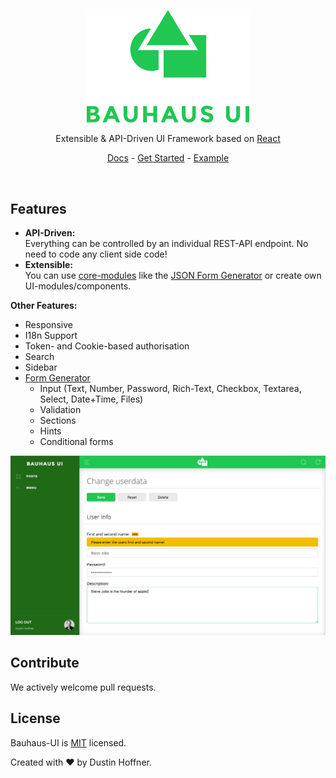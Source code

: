 <p align="center"><img src="docs/img/Logo.png" width=260></p>
<p align="center">Extensible & API-Driven UI Framework based on <a href="https://github.com/facebook/react">React</a></p>
<p align="center"><a href="docs/README.md">Docs</a> - <a href="docs/GetStarted.md">Get Started</a> - <a href="TODO">Example</a></p>

<br/>

## Features

- **API-Driven:**   
Everything can be controlled by an individual REST-API endpoint. No need to code any client side code!
- **Extensible:**  
You can use [core-modules](docs/coreModules) like the [JSON Form Generator](docs/coreModules/form/JsonForm.md) or create own UI-modules/components.

**Other Features:**
- Responsive
- I18n Support
- Token- and Cookie-based authorisation
- Search
- Sidebar
- [Form Generator](docs/coreModules/form/JsonForm.md)
  - Input (Text, Number, Password, Rich-Text, Checkbox, Textarea, Select, Date+Time, Files)
  - Validation
  - Sections
  - Hints
  - Conditional forms


![ScreenShot](docs/img/ScreenShot1.png)

## Contribute
We actively welcome pull requests.

## License
Bauhaus-UI is [MIT](LICENSE) licensed.

Created with ♥ by Dustin Hoffner.
